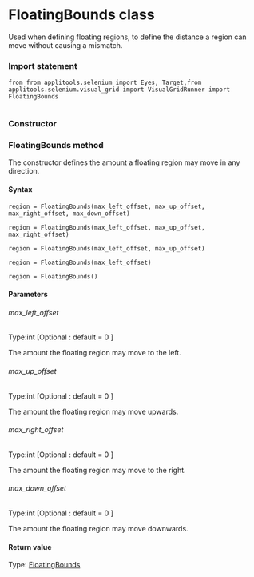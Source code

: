 # FloatingBounds class
Used when defining floating regions, to define the distance a region can move without causing a mismatch.
 
 ### Import statement 
``` 
from from applitools.selenium import Eyes, Target,from applitools.selenium.visual_grid import VisualGridRunner import FloatingBounds
 
 ``` 

### Constructor 
### FloatingBounds method
The constructor defines the amount a floating region may move in any direction.

#### Syntax 
 ``` 
region = FloatingBounds(max_left_offset, max_up_offset, max_right_offset, max_down_offset)

region = FloatingBounds(max_left_offset, max_up_offset, max_right_offset)

region = FloatingBounds(max_left_offset, max_up_offset)

region = FloatingBounds(max_left_offset)

region = FloatingBounds()
 ``` 

 #### Parameters 
 ###### max\_left\_offset 
  
 Type:int \[Optional : default = 0 \] 
  
 The amount the floating region may move to the left. 
  
  ###### max\_up\_offset 
  
 Type:int \[Optional : default = 0 \] 
  
 The amount the floating region may move upwards. 
  
  ###### max\_right\_offset 
  
 Type:int \[Optional : default = 0 \] 
  
 The amount the floating region may move to the right. 
  
  ###### max\_down\_offset 
  
 Type:int \[Optional : default = 0 \] 
  
 The amount the floating region may move downwards. 
  
 #### Return value 
Type: [FloatingBounds](./floatingbounds)